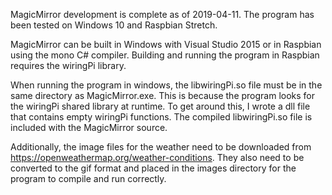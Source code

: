 MagicMirror development is complete as of 2019-04-11.  The program has been tested
on Windows 10 and Raspbian Stretch.

MagicMirror can be built in Windows with Visual Studio 2015 or in Raspbian using 
the mono C# compiler.  Building and running the program in Raspbian requires the
wiringPi library.

When running the program in windows, the libwiringPi.so file must be in the same
directory as MagicMirror.exe.  This is because the program looks for the wiringPi
shared library at runtime.  To get around this, I wrote a dll file that contains
empty wiringPi functions.  The compiled libwiringPi.so file is included with the
MagicMirror source.

Additionally, the image files for the weather need to be downloaded from
https://openweathermap.org/weather-conditions. They also need to be converted to
the gif format and placed in the images directory for the program to compile and
run correctly.

